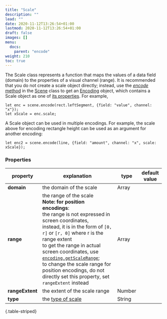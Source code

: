 ```yaml
---
title: "Scale"
description: ""
lead: ""
date: 2020-11-12T13:26:54+01:00
lastmod: 2020-11-12T13:26:54+01:00
draft: false
images: []
menu:
  docs:
    parent: "encode"
weight: 210
toc: true
---
```


The Scale class represents a function that maps the values of a data field (domain) to the properties of a visual channel (range). It is recommended that you do not create a scale object directly; instead, use the [_encode_ method](../../group/scene/#methods-encode) in the [Scene](../../group/scene/) class to get an [Encoding](../../encode/encoding/) object, which contains a Scale object as one of [its properties](../../encode/encoding/#properties). For example,

    let enc = scene.encode(rect.leftSegment, {field: "value", channel: "x"});
    let xScale = enc.scale;

A Scale object can be used in multiple encodings. For example, the scale above for encoding rectangle height can be used as an argument for another encoding:
    
    let enc2 = scene.encode(line, {field: "amount", channel: "x", scale: xScale});

### Properties
| property |  explanation   | type | default value |
| --- | --- | --- | --- | 
|**domain** | the domain of the scale | Array | |
|**range** | the range of the scale<br>**Note: for position encodings**:<br>the range is not expressed in screen coordinates,<br>instead, it is in the form of `[0, r]` or `[r, 0]` where r is the range extent<br>to get the range in actual screen coordinates, use [`encoding.getScaleRange`](../../encode/encoding/#methods);<br>to change the scale range for position encodings, do not directly set this property, set `rangeExtent` instead<br> | Array | |
|**rangeExtent** | the extent of the scale range | Number | |
|**type**| the [type of scale](../../global/constants/#scale-type) | String | |
{.table-striped}